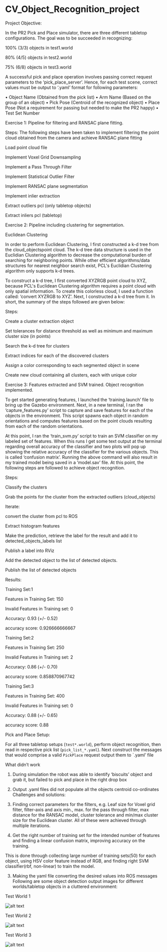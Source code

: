 # CV_Object_Recognition_project

Project Objective:

In the PR2 Pick and Place simulator, there are three different tabletop configurations. The goal was to be succeeded in
recognizing:

100% (3/3) objects in test1.world

80% (4/5) objects in test2.world

75% (6/8) objects in test3.world

A successful pick and place operation involves passing correct request parameters to the ‘pick_place_server’. Hence, for
each test scene, correct values must be output to ‘.yaml’ format for following parameters:

• Object Name (Obtained from the pick list)
• Arm Name (Based on the group of an object)
• Pick Pose (Centroid of the recognized object)
• Place Pose (Not a requirement for passing but needed to make the PR2 happy)
• Test Set Number


Exercise 1: Pipeline for filtering and RANSAC plane fitting.

Steps: The following steps have been taken to implement filtering the point cloud obtained from the camera and
achieve RANSAC plane fitting

Load point cloud file

Implement Voxel Grid Downsampling

Implement a Pass Through Filter

Implement Statistical Outlier Filter

Implement RANSAC plane segmentation

Implement inlier extraction

Extract outliers pcl (only tabletop objects)

Extract inliers pcl (tabletop)

Exercise 2: Pipeline including clustering for segmentation.

Euclidean Clustering

In order to perform Euclidean Clustering, I first constructed a k-d tree from the cloud_objectspoint cloud.
The k-d tree data structure is used in the Euclidian Clustering algorithm to decrease the computational burden of
searching for neighboring points. While other efficient algorithms/data structures for nearest neighbor search exist,
PCL's Euclidian Clustering algorithm only supports k-d trees.

To construct a k-d tree, I first converted XYZRGB point cloud to XYZ, because PCL's Euclidean Clustering algorithm
requires a point cloud with only spatial information. To create this colorless cloud, I used a function called:
‘convert XYZRGB to XYZ’. Next, I constructed a k-d tree from it. In short, the summary of the steps followed are given
below:

Steps:

 Create a cluster extraction object
 
 Set tolerances for distance threshold as well as minimum and maximum cluster size (in points)
 
 Search the k-d tree for clusters
 
 Extract indices for each of the discovered clusters
 
 Assign a color corresponding to each segmented object in scene
 
 Create new cloud containing all clusters, each with unique color

Exercise 3: Features extracted and SVM trained. Object recognition implemented.

To get started generating features, I launched the ‘training.launch’ file to bring up the Gazebo environment.
Next, in a new terminal, I ran the ‘capture_features.py’ script to capture and save features for each of the objects in the
environment. This script spawns each object in random orientations and computes features based on the point clouds
resulting from each of the random orientations.

At this point, I ran the ‘train_svm.py’ script to train an SVM classifier on my labeled set of features.
When this runs I get some text output at the terminal regarding overall accuracy of the classifier and two plots will pop
up showing the relative accuracy of the classifier for the various objects. This is called ‘confusion matrix’.
Running the above command will also result in my trained model being saved in a ‘model.sav’ file. At this point, the
following steps are followed to achieve object recognition.

Steps:

 Classify the clusters
 
 Grab the points for the cluster from the extracted outliers (cloud_objects)

 Iterate:
 
 convert the cluster from pcl to ROS
 
 Extract histogram features
 
 Make the prediction, retrieve the label for the result and add it to detected_objects_labels list
 
 Publish a label into RViz
 
 Add the detected object to the list of detected objects.
 
 Publish the list of detected objects

Results:

Training Set:1

Features in Training Set: 150

Invalid Features in Training set: 0

Accuracy: 0.93 (+/- 0.52)

accuracy score: 0.926666666667

Training Set:2

Features in Training Set: 250

Invalid Features in Training set: 2

 
Accuracy: 0.86 (+/- 0.70)

accuracy score: 0.858870967742

Training Set:3

Features in Training Set: 400

Invalid Features in Training set: 0

 
Accuracy: 0.88 (+/- 0.65)

accuracy score: 0.88

Pick and Place Setup:

For all three tabletop setups (`test*.world`), perform object recognition, then read in respective pick list
(`pick_list_*.yaml`). Next construct the messages that would comprise a valid `PickPlace` request output them to `.yaml’
file

What didn’t work

1. During simulation the robot was able to identify ‘biscuits’ object and grab it, but failed to pick and place in the right
drop box

2. Output .yaml files did not populate all the objects centroid co-ordinates
Challenges and solutions:

1. Finding correct parameters for the filters, e.g. Leaf size for Voxel grid filter, filter-axis and axis min., max. for the pass
through filter, max distance for the RANSAC model, cluster tolerance and min/max cluster size for the Euclidean cluster.
All of these were achieved through multiple iterations.

2. Get the right number of training set for the intended number of features and finding a linear confusion matrix,
improving accuracy on the training.

This is done through collecting large number of training sets(50) for each object, using HSV color feature instead of RGB,
and finding right SVM classifier(rbf, non-linear) to train the model.

3. Making the yaml file converting the desired values into ROS messages
Following are some object detection output images for different worlds/tabletop objects in a cluttered environment:

[//]: # (Image References)
[image1]: ./TestWorld1.jpg
[image2]: ./TestWorld2.jpg
[image3]: ./TestWorld3.jpg
Test World 1

![alt text][image1]

Test World 2

![alt text][image2]

Test World 3

![alt text][image3]


